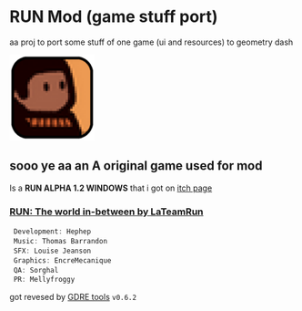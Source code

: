 # RUN Mod (game stuff port)

aa proj to port some stuff of one game (ui and resources) to geometry dash

<img src="logo.png" width="150" alt="the mod's logo" />

## sooo ye aa an A original game used for mod

Is a **RUN ALPHA 1.2 WINDOWS** that i got on [itch page](https://lateamrun.itch.io/run-the-world-in-between#demo)

### [RUN: The world in-between by LaTeamRun](https://lateamrun.itch.io/run-the-world-in-between)

```js
 Development: Hephep 
 Music: Thomas Barrandon 
 SFX: Louise Jeanson 
 Graphics: EncreMecanique
 QA: Sorghal
 PR: Mellyfroggy
```

got revesed by [GDRE tools](https://github.com/bruvzg/gdsdecomp) `v0.6.2`